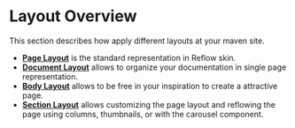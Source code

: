 # Layout Overview

This section describes how apply different layouts at your maven site.

- **[Page Layout]( #page-layout.html )** is the standard representation in Reflow skin.
- **[Document Layout]( #documentation-layout.html )** allows to organize your documentation in single page representation.
- **[Body Layout]( #body-layout.html )** allows to be free in your inspiration to create a attractive page.
- **[Section Layout]( #section-layout.html )** allows customizing the page layout and reflowing the page using columns, thumbnails, or with the carousel component.
